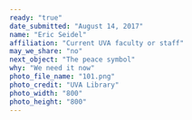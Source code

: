 ```yaml
---
ready: "true"
date_submitted: "August 14, 2017"
name: "Eric Seidel"
affiliation: "Current UVA faculty or staff"
may_we_share: "no"
next_object: "The peace symbol"
why: "We need it now"
photo_file_name: "101.png"
photo_credit: "UVA Library"
photo_width: "800"
photo_height: "800"
---
```


